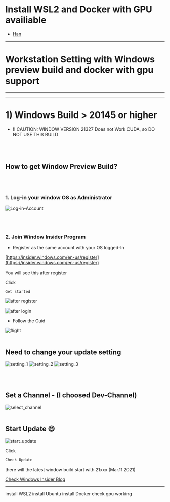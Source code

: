 <br/><br/>
# Install WSL2 and Docker with GPU availiable

 - [Han](https://github.com/seunghwan1228) 
---

# Workstation Setting with Windows preview build and docker with gpu support

---

---
# 1) Windows Build > 20145 or higher
   - !! CAUTION: WINDOW VERSION 21327 Does not Work CUDA, so DO NOT USE THIS BUILD
<br/><br/><br/><br/>

## How to get Window Preview Build?
<br/><br/>
### 1. Log-in your window OS as Administrator

![Log-in-Account](assets/window_login.png)

<br/><br/>

### 2. Join Window Insider Program

- Register as the same account with your OS logged-In

[https://insider.windows.com/en-us/register](https://insider.windows.com/en-us/register)

You will see this after register

Click 
```
Get started
```

![after register](assets/after_register.png)

![after login](assets/how_should_look.png)

- Follow the Guid

![flight](assets/update_flight.png)
<br/><br/>
## Need to change your update setting

![setting_1](assets/insider_setting_1.png)
![setting_2](assets/insider_setting_2.png)
![setting_3](assets/insider_setting_3.png)

<br/><br/>
## Set a Channel  - (I choosed Dev-Channel)

![select_channel](assets/insider_setting_channel.png)
<br/><br/>
##  Start Update :smile:
![start_update](assets/start_update.png)

Click
```
Check Update
```
there will the latest window build start with 21xxx (Mar.11 2021)

[Check Windows Insider Blog](https://blogs.windows.com/windows-insider/)

----------




install WSL2
install Ubuntu
install Docker
check gpu working
